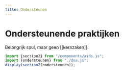 ```yaml
---
title: Ondersteunen
---
```

# Ondersteunende praktijken

Belangrijk spul, maar geen [[kernzaken]].

~~~js
import {section2} from "/components/aids.js";
import {ondersteunen} from "./dna.js";
display(section2(ondersteunen));
~~~